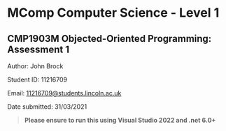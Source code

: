 # MComp Computer Science - Level 1
## CMP1903M Objected-Oriented Programming: Assessment 1
Author: John Brock
 
Student ID: 11216709
 
Email: 11216709@students.lincoln.ac.uk

Date submitted: 31/03/2021

> **Please ensure to run this using Visual Studio 2022 and .net 6.0+**
